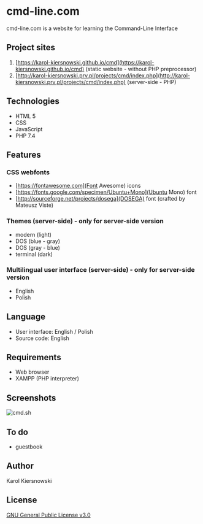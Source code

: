 cmd-line.com
============
cmd-line.com is a website for learning the Command-Line Interface

Project sites
-------------
1. [https://karol-kiersnowski.github.io/cmd](https://karol-kiersnowski.github.io/cmd) (static website - without PHP preprocessor)
2. [http://karol-kiersnowski.prv.pl/projects/cmd/index.php](http://karol-kiersnowski.prv.pl/projects/cmd/index.php) (server-side - PHP)

Technologies
------------
* HTML 5
* CSS
* JavaScript
* PHP 7.4

Features
--------
### CSS webfonts
* [https://fontawesome.com](Font Awesome) icons
* [https://fonts.google.com/specimen/Ubuntu+Mono](Ubuntu Mono) font
* [http://sourceforge.net/projects/dosega](DOSEGA) font (crafted by Mateusz Viste)

### Themes (server-side) - only for server-side version
* modern (light)
* DOS (blue - gray)
* DOS (gray - blue)
* terminal (dark)

### Multilingual user interface (server-side) - only for server-side version
* English
* Polish

Language
--------
* User interface: English / Polish
* Source code: English

Requirements
------------
* Web browser
* XAMPP (PHP interpreter)

Screenshots
-----------
![cmd.sh](http://karol-kiersnowski.prv.pl/img/projects/cmd.png)

To do
-----
* guestbook

Author
------
Karol Kiersnowski

License
-------
[GNU General Public License v3.0](https://github.com/karol-kiersnowski/cmd.sh/blob/master/LICENSE)
